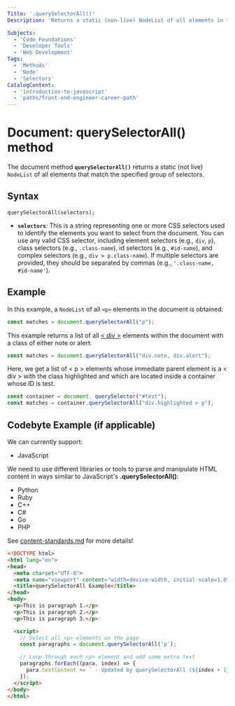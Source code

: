 ```yaml
---
Title: '.querySelectorAll()'
Description: 'Returns a static (non-live) NodeList of all elements in the document that match the specified CSS selectors.'

Subjects:
  - 'Code Foundations'
  - 'Developer Tools'
  - 'Web Development'
Tags:
  - 'Methods'
  - 'Node'
  - 'Selectors'
CatalogContent:
  - 'introduction-to-javascript'
  - 'paths/front-end-engineer-career-path'
---
```


# Document: querySelectorAll() method

The document method **`querySelectorAll()`** returns a static (not live) `NodeList` of all elements that match the specified group of selectors.

## Syntax

```pseudo
querySelectorAll(selectors);
```
- **`selectors`**:
This is a string representing one or more CSS selectors used to identify the elements you want to select from the document. You can use any valid CSS selector, including element selectors (e.g., `div`, `p`), class selectors (e.g., `.class-name`), id selectors (e.g., `#id-name`), and complex selectors (e.g., `div > p.class-name`). If multiple selectors are provided, they should be separated by commas (e.g., `'.class-name, #id-name'`).

## Example

In this example, a `NodeList` of all `<p>` elements in the document is obtained:

```js
const matches = document.querySelectorAll("p");
```

This example returns a list of all [< div >](https://developer.mozilla.org/en-US/docs/Web/HTML/Element/div) elements within the document with a class of either note or alert:

```js
const matches = document.querySelectorAll("div.note, div.alert");
```

Here, we get a list of < p > elements whose immediate parent element is a < div > with the class highlighted and which are located inside a container whose ID is test.

```js
const container = document. querySelector("#test");
const matches = container.querySelectorAll("div.highlighted > p");
```


## Codebyte Example (if applicable)

We can currently support:

- JavaScript

We need to use different libraries or tools to parse and manipulate HTML content in ways similar to JavaScript's **.querySelectorAll()**:
- Python
- Ruby
- C++
- C#
- Go
- PHP

See [content-standards.md](https://github.com/Codecademy/docs/blob/main/documentation/content-standards.md) for more details!

```html
<!DOCTYPE html>
<html lang="en">
<head>
  <meta charset="UTF-8">
  <meta name="viewport" content="width=device-width, initial-scale=1.0">
  <title>querySelectorAll Example</title>
</head>
<body>
  <p>This is paragraph 1.</p>
  <p>This is paragraph 2.</p>
  <p>This is paragraph 3.</p>

  <script>
    // Select all <p> elements on the page
    const paragraphs = document.querySelectorAll('p');

    // Loop through each <p> element and add some extra text
    paragraphs.forEach((para, index) => {
      para.textContent += ` - Updated by querySelectorAll (${index + 1})`;
    });
  </script>
</body>
</html>

```
